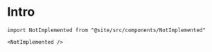 # Intro

```mdx-code-block
import NotImplemented from "@site/src/components/NotImplemented"

<NotImplemented />
```
